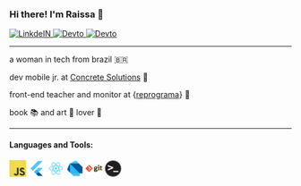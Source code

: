### Hi there! I'm Raissa 👋
<a target="_blank" href="https://www.linkedin.com/in/raissamartinsmenezes/">
  <img alt="LinkdeIN" width="20px" src="https://cdn.jsdelivr.net/npm/simple-icons@v3/icons/linkedin.svg" />
</a>

<a target="_blank" href="https://medium.com/@raissamartinsmenezes">
  <img alt="Devto" width=20px" src="https://cdn.jsdelivr.net/npm/simple-icons@v3/icons/medium.svg" />
</a>

<a target="_blank" href="https://dev.to/raissamartinsmenezes">
  <img alt="Devto" width="25px" src="https://cdn.jsdelivr.net/npm/simple-icons@v3/icons/dev-dot-to.svg" />
</a>

***
a woman in tech from brazil 🇧🇷 

dev mobile jr. at [Concrete Solutions](https://medium.com/concretebr) 📱 

front-end teacher and monitor at {[reprograma](https://reprograma.com.br/equipe.html)} 💜 

book 📚 and art 🎨 lover 🖤

***
#### Languages and Tools:

<img height="30" src="https://raw.githubusercontent.com/github/explore/80688e429a7d4ef2fca1e82350fe8e3517d3494d/topics/javascript/javascript.png"> <img height="30" src="https://raw.githubusercontent.com/github/explore/80688e429a7d4ef2fca1e82350fe8e3517d3494d/topics/flutter/flutter.png"> <img height="30" src="https://raw.githubusercontent.com/github/explore/80688e429a7d4ef2fca1e82350fe8e3517d3494d/topics/react/react.png"> <img height="30" src="https://raw.githubusercontent.com/github/explore/80688e429a7d4ef2fca1e82350fe8e3517d3494d/topics/dart/dart.png"> <img height="30" src="https://raw.githubusercontent.com/github/explore/80688e429a7d4ef2fca1e82350fe8e3517d3494d/topics/git/git.png"> <img height="30" src="https://raw.githubusercontent.com/github/explore/80688e429a7d4ef2fca1e82350fe8e3517d3494d/topics/terminal/terminal.png">





